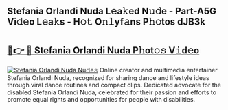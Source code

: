 ## Stefania Orlandi Nuda L𝚎a𝚔ed N𝚞𝚍e - Part-A5G Vi𝚍𝚎o L𝚎a𝚔s - H𝚘𝚝 O𝚗𝚕yf𝚊ns P𝚑𝚘tos dJB3k

# <h2><a href="http://kf91cq4.oniu.top/?m=Stefania+Orlandi+Nuda">🔗👉 🔴 Stefania Orlandi Nuda P𝚑ot𝚘𝚜 V𝚒d𝚎o</a></h2>

[![Stefania Orlandi Nuda Nu𝚍e𝚜](https://i.imgur.com/0qMVB7G.gif)](http://kf91cq4.oniu.top/?m=Stefania+Orlandi+Nuda)
Online creator and multimedia entertainer Stefania Orlandi Nuda, recognized for sharing dance and lifestyle ideas through viral dance routines and compact clips. Dedicated advocate for the disabled Stefania Orlandi Nuda, celebrated for their passion and efforts to promote equal rights and opportunities for people with disabilities.  

